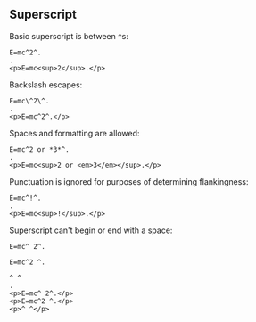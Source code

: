 ## Superscript

Basic superscript is between `^`s:

```````````````````````````````` example
E=mc^2^.
.
<p>E=mc<sup>2</sup>.</p>
````````````````````````````````

Backslash escapes:

```````````````````````````````` example
E=mc\^2\^.
.
<p>E=mc^2^.</p>
````````````````````````````````

Spaces and formatting are allowed:

```````````````````````````````` example
E=mc^2 or *3*^.
.
<p>E=mc<sup>2 or <em>3</em></sup>.</p>
````````````````````````````````

Punctuation is ignored for purposes of determining
flankingness:

```````````````````````````````` example
E=mc^!^.
.
<p>E=mc<sup>!</sup>.</p>
````````````````````````````````

Superscript can't begin or end with a space:

```````````````````````````````` example
E=mc^ 2^.

E=mc^2 ^.

^ ^
.
<p>E=mc^ 2^.</p>
<p>E=mc^2 ^.</p>
<p>^ ^</p>
````````````````````````````````
